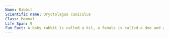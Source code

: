 ```yaml
---
Name: Rabbit
Scientific name: Oryctolagus cuniculus  
Class: Mammal  
Life Span: 9 
Fun Fact: A baby rabbit is called a kit, a female is called a doe and a male is called a buck.  
---
```

